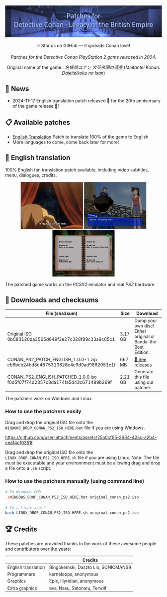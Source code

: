 [![CONAN PS2 PATCH](images/banner.png)](https://github.com/conan-patches/ps2)

<p align="center">
  ⭐ Star us on GitHub — it spreads Conan love!
</p>

<p align="center">
  <i align="center">Patches for the Detective Conan PlayStation 2 game released in 2004.</i>
</p>

<p align="center">
    Original name of the game : <i>名探偵コナン 大英帝国の遺産</i> (<i>Meitantei Konan: Daieiteikoku no Isan</i>)
</p>

## 📰 News

- 2024-11-17 English translation patch released 🚀 for the 20th anniversary of the game release 🎂!

## 📋 Available patches

- [English Translation](#-english-translation) Patch to translate 100% of the game to English
- More languages to come, come back later for more!

## 💬 English translation

100% English fan translation patch available, including video subtitles, menu, dialogues, credits.

<p align="center">
    <img src="images/english/screenshot1.png" width="200" />
    <img src="images/english/screenshot2.png" width="200" />
    <img src="images/english/screenshot3.png" width="200" />
</p>

The patched game works on the *PCSX2* emulator and real *PS2* hardware.

## 💾 Downloads and checksums



| File (sha1sum)                                                                   | Size    | Download                                                            |
|----------------------------------------------------------------------------------|---------|---------------------------------------------------------------------|
| Original ISO<br/>0b083120da3565d649f3e27c328f89c33a9c05c1                        | 3.17 GB | Dump your own disc!<br/>Either original or Bandai the Best Edition. |
| CONAN_PS2_PATCH_ENGLISH_1.0.0-1.zip<br/>cb6beb24bd8e4875313826c4e9d9ad9862051c1f | 667 MB  | [💾 See releases](https://github.com/conan-patches/ps2/releases)    |
| CONAN_PS2_ENGLISH_PATCHED_1.0.0.iso<br/>f0d5f07f74d2357c3da174fa5d43c671489b269f | 2.21 GB | Generate this file using our patcher.                               |

The patchers work on Windows and Linux.

### How to use the patchers easily

Drag and drop the original ISO file onto the `WINDOWS_DROP_CONAN_PS2_ISO_HERE.bat` file if you are using Windows.

https://github.com/user-attachments/assets/25a0cf95-2634-42ac-a2b4-cea14cf0351f

Drag and drop the original ISO file onto the `LINUX_DROP_CONAN_PS2_ISO_HERE.sh` file if you are using Linux. Note: The file must be executable and your environnment must be allowing drag and drop a file onto a `.sh` script.

### How to use the patchers manually (using command line)

```bash
# In Windows CMD
.\WINDOWS_DROP_CONAN_PS2_ISO_HERE.bat original_conan_ps2.iso

# In a Linux shell
bash LINUX_DROP_CONAN_PS2_ISO_HERE.sh original_conan_ps2.iso
```

## 🏆 Credits

These patches are provided thanks to the work of these awesome people and contributors over the years:

|                     | Credits                             |
|---------------------|-------------------------------------|
| English translation | Bingokemski, Daszto Lio, SONICMAN69 |
| Programmers         | kerneloops, anonymous               |
| Graphics            | Epix, Illyridian, anonymous         |
| Extra graphics      | eva, Nasu, Satonaru, Terwilf        |

